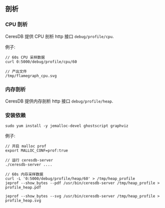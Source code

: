 ## 剖析

### CPU 剖析

CeresDB 提供 CPU 剖析 http 接口 `debug/profile/cpu`.

例子:

```
// 60s CPU 采样数据
curl 0:5000/debug/profile/cpu/60

// 产出文件
/tmp/flamegraph_cpu.svg
```

### 内存剖析

CeresDB 提供内存剖析 http 接口 `debug/profile/heap`.

### 安装依赖

```
sudo yum install -y jemalloc-devel ghostscript graphviz
```

例子:

```
// 开启 malloc prof
export MALLOC_CONF=prof:true

// 运行 ceresdb-server
./ceresdb-server ....

// 60s 内存采样数据
curl -L '0:5000/debug/profile/heap/60' > /tmp/heap_profile
jeprof --show_bytes --pdf /usr/bin/ceresdb-server /tmp/heap_profile > profile_heap.pdf

jeprof --show_bytes --svg /usr/bin/ceresdb-server /tmp/heap_profile > profile_heap.svg
```
